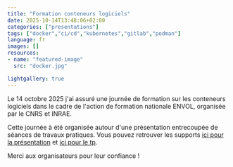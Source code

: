 ```yaml
---
title: "Formation conteneurs logiciels"
date: 2025-10-14T13:48:06+02:00
categories: ["presentations"]
tags: ["docker","ci/cd","kubernetes","gitlab","podman"]
language: fr
images: []
resources:
- name: "featured-image"
  src: "docker.jpg"

lightgallery: true
---
```

Le 14 octobre 2025 j'ai assuré une journée de formation sur les conteneurs logiciels dans le cadre de l'action de formation nationale ENVOL, organisée par le CNRS et INRAE.

Cette journée à été organisée autour d'une présentation entrecoupée de séances de travaux pratiques. Vous pouvez retrouver les supports [ici pour la présentation](https://anf-conteneurs-de7fcc.pages-forge.inrae.fr/main.html) et [ici pour le tp](https://anf-conteneurs-de7fcc.pages-forge.inrae.fr/public).

Merci aux organisateurs pour leur confiance !